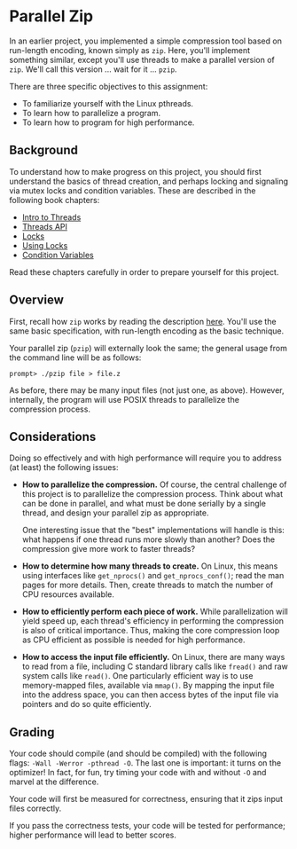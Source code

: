 
# Parallel Zip

In an earlier project, you implemented a simple compression tool based on
run-length encoding, known simply as `zip`. Here, you'll implement something
similar, except you'll use threads to make a parallel version of `zip`. We'll
call this version ... wait for it ... `pzip`.

There are three specific objectives to this assignment:

* To familiarize yourself with the Linux pthreads.
* To learn how to parallelize a program.
* To learn how to program for high performance.

## Background

To understand how to make progress on this project, you should first
understand the basics of thread creation, and perhaps locking and signaling
via mutex locks and condition variables. These are described in the following
book chapters:

- [Intro to Threads](http://pages.cs.wisc.edu/~remzi/OSTEP/threads-intro.pdf)
- [Threads API](http://pages.cs.wisc.edu/~remzi/OSTEP/threads-api.pdf)
- [Locks](http://pages.cs.wisc.edu/~remzi/OSTEP/threads-locks.pdf)
- [Using Locks](http://pages.cs.wisc.edu/~remzi/OSTEP/threads-locks-usage.pdf)
- [Condition Variables](http://pages.cs.wisc.edu/~remzi/OSTEP/threads-cv.pdf)

Read these chapters carefully in order to prepare yourself for this project.

## Overview

First, recall how `zip` works by reading the description
[here](https://github.com/remzi-arpacidusseau/ostep-projects/tree/master/initial-utilities).
You'll use the same basic specification, with run-length encoding as the basic
technique.

Your parallel zip (`pzip`) will externally look the same; the general usage
from the command line will be as follows:

```
prompt> ./pzip file > file.z
```

As before, there may be many input files (not just one, as above). However,
internally, the program will use POSIX threads to parallelize the compression
process.

## Considerations

Doing so effectively and with high performance will require you to address (at
least) the following issues:

- **How to parallelize the compression.** Of course, the central challenge of
    this project is to parallelize the compression process. Think about what
    can be done in parallel, and what must be done serially by a single
    thread, and design your parallel zip as appropriate.

    One interesting issue that the "best" implementations will handle is this:
    what happens if one thread runs more slowly than another? Does the
    compression give more work to faster threads?

- **How to determine how many threads to create.** On Linux, this means using
    interfaces like `get_nprocs()` and `get_nprocs_conf()`; read the man pages
    for more details. Then, create threads to match the number of CPU
    resources available.

- **How to efficiently perform each piece of work.** While parallelization
    will yield speed up, each thread's efficiency in performing the
    compression is also of critical importance. Thus, making the core
    compression loop as CPU efficient as possible is needed for high
    performance.

- **How to access the input file efficiently.** On Linux, there are many ways
    to read from a file, including C standard library calls like `fread()` and
    raw system calls like `read()`. One particularly efficient way is to use
    memory-mapped files, available via `mmap()`. By mapping the input file
    into the address space, you can then access bytes of the input file via
    pointers and do so quite efficiently.


## Grading

Your code should compile (and should be compiled) with the following flags:
`-Wall -Werror -pthread -O`. The last one is important: it turns on the
optimizer! In fact, for fun, try timing your code with and without `-O` and
marvel at the difference.

Your code will first be measured for correctness, ensuring that it zips input
files correctly.

If you pass the correctness tests, your code will be tested for performance;
higher performance will lead to better scores.



